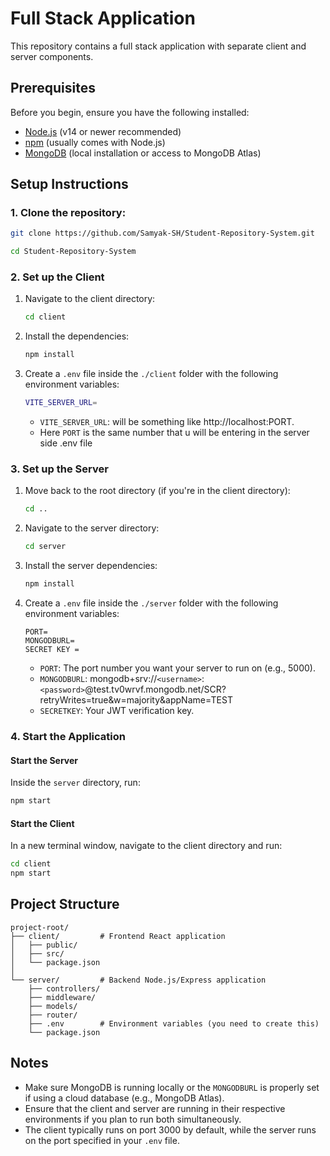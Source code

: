 # Full Stack Application

This repository contains a full stack application with separate client and server components.

## Prerequisites

Before you begin, ensure you have the following installed:
- [Node.js](https://nodejs.org/) (v14 or newer recommended)
- [npm](https://www.npmjs.com/) (usually comes with Node.js)
- [MongoDB](https://www.mongodb.com/try/download/community) (local installation or access to MongoDB Atlas)

## Setup Instructions

### 1. Clone the repository:
   ```bash
   git clone https://github.com/Samyak-SH/Student-Repository-System.git

   cd Student-Repository-System
   ```

### 2. Set up the Client

1. Navigate to the client directory:
   ```bash
   cd client
   ```

2. Install the dependencies:
   ```bash
   npm install
   ```
3. Create a `.env` file inside the `./client` folder with the following environment variables:
   ```bash
   VITE_SERVER_URL=  
   ```
   * `VITE_SERVER_URL`: will be something like http://localhost:PORT.
   * Here `PORT` is the same number that u will be entering in the server side .env file

### 3. Set up the Server

1. Move back to the root directory (if you're in the client directory):
   ```bash
   cd ..
   ```

2. Navigate to the server directory:
   ```bash
   cd server
   ```

3. Install the server dependencies:
   ```bash
   npm install
   ```

4. Create a `.env` file inside the `./server` folder with the following environment variables:
   ```
   PORT= 
   MONGODBURL= 
   SECRET KEY = 
   ```
   * `PORT`: The port number you want your server to run on (e.g., 5000).
   * `MONGODBURL`: mongodb+srv://`<username>`:`<password>`@test.tv0wrvf.mongodb.net/SCR?retryWrites=true&w=majority&appName=TEST
   * `SECRETKEY`: Your JWT verification key.

### 4. Start the Application

#### Start the Server
Inside the `server` directory, run:
```bash
npm start
```

#### Start the Client
In a new terminal window, navigate to the client directory and run:
```bash
cd client
npm start
```

## Project Structure

```
project-root/
├── client/         # Frontend React application
│   ├── public/
│   ├── src/
│   └── package.json
│
└── server/         # Backend Node.js/Express application
    ├── controllers/
    ├── middleware/
    ├── models/
    ├── router/
    ├── .env        # Environment variables (you need to create this)
    └── package.json
```

## Notes

* Make sure MongoDB is running locally or the `MONGODBURL` is properly set if using a cloud database (e.g., MongoDB Atlas).
* Ensure that the client and server are running in their respective environments if you plan to run both simultaneously.
* The client typically runs on port 3000 by default, while the server runs on the port specified in your `.env` file.
